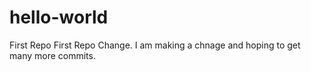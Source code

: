 # hello-world
First Repo
First Repo Change. I am making a chnage and hoping to get many more commits.
